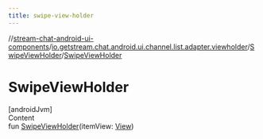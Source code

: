 ```yaml
---
title: swipe-view-holder
---
```

//[stream-chat-android-ui-components](../../../index.md)/[io.getstream.chat.android.ui.channel.list.adapter.viewholder](../index.md)/[SwipeViewHolder](index.md)/[SwipeViewHolder](SwipeViewHolder.md)



# SwipeViewHolder  
[androidJvm]  
Content  
fun [SwipeViewHolder](SwipeViewHolder.md)(itemView: [View](https://developer.android.com/reference/kotlin/android/view/View.html))  



